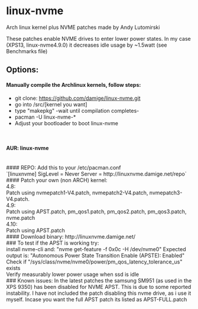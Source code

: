 # linux-nvme

Arch linux kernel plus NVME patches made by Andy Lutomirski 

These patches enable NVME drives to enter lower power states.
In my case (XPS13, linux-nvme4.9.0) it decreases idle usage by ~1.5watt (see Benchmarks file)

## Options:
#### Manually compile the Archlinux kernels, follow steps:

* git clone: https://github.com/damige/linux-nvme.git
* go into /src/[kernel you want]
* type "makepkg" -wait until compilation completes-
* pacman -U linux-nvme-*
* Adjust your bootloader to boot linux-nvme
<br />

#### AUR: linux-nvme
<br />
#### REPO: Add this to your /etc/pacman.conf <br />
`[linuxnvme]
SigLevel = Never
Server = http://linuxnvme.damige.net/repo`
<br />
#### Patch your own (non ARCH) kernel:
<br />
4.8:<br />
Patch using nvmepatch1-V4.patch, nvmepatch2-V4.patch, nvmepatch3-V4.patch.
<br />
4.9:<br />
Patch using APST.patch, pm_qos1.patch, pm_qos2.patch, pm_qos3.patch, nvme.patch
<br />
4.10:<br />
Patch using APST.patch
<br />
#### Download binary:
http://linuxnvme.damige.net/
<br />
### To test if the APST is working try:
<br />
install nvme-cli and: "nvme get-feature -f 0x0c -H /dev/nvme0"
Expected output is: "Autonomous Power State Transition Enable (APSTE): Enabled"
<br />
Check if "/sys/class/nvme/nvme0/power/pm_qos_latency_tolerance_us" exists 
<br />
Verify measurably lower power usage when ssd is idle
<br />
### Known issues:
In the latest patches the samsung SM951 (as used in the XPS 9350) has been disabled for NVME APST.
This is due to some reported instability.
I have not included the patch disabling this nvme drive, as i use it myself. Incase you want the full APST patch its listed as APST-FULL.patch

